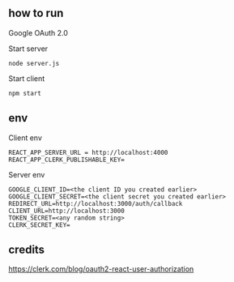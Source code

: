 ## how to run
Google OAuth 2.0

Start server
```
node server.js
```
Start client
```
npm start
```

## env
Client env
```
REACT_APP_SERVER_URL = http://localhost:4000
REACT_APP_CLERK_PUBLISHABLE_KEY=
```
Server env
```
GOOGLE_CLIENT_ID=<the client ID you created earlier>  
GOOGLE_CLIENT_SECRET=<the client secret you created earlier>  
REDIRECT_URL=http://localhost:3000/auth/callback  
CLIENT_URL=http://localhost:3000  
TOKEN_SECRET=<any random string>  
CLERK_SECRET_KEY=
```

## credits
https://clerk.com/blog/oauth2-react-user-authorization
